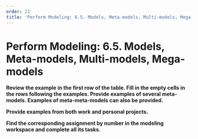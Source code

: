 ```yaml
---
order: 23
title: 'Perform Modeling: 6.5. Models, Meta-models, Multi-models, Mega-models'
---
```


# Perform Modeling: 6.5. Models, Meta-models, Multi-models, Mega-models

**Review the example in the first row of the table. Fill in the empty cells in the rows following the examples. Provide examples of several meta-models. Examples of meta-meta-models can also be provided.**

**Provide examples from both work and personal projects.**

**Find the corresponding assignment by number in the modeling workspace and complete all its tasks.**